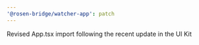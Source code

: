 ```yaml
---
'@rosen-bridge/watcher-app': patch
---
```


Revised App.tsx import following the recent update in the UI Kit
